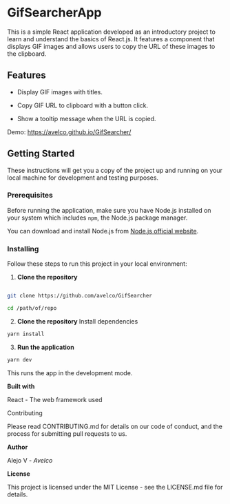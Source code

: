 
# GifSearcherApp

  

This is a simple React application developed as an introductory project to learn and understand the basics of React.js. It features a component that displays GIF images and allows users to copy the URL of these images to the clipboard.

  

## Features

  

- Display GIF images with titles.

- Copy GIF URL to clipboard with a button click.

- Show a tooltip message when the URL is copied.

Demo: https://avelco.github.io/GifSearcher/

## Getting Started

  
These instructions will get you a copy of the project up and running on your local machine for development and testing purposes.

  
### Prerequisites

  

Before running the application, make sure you have Node.js installed on your system which includes `npm`, the Node.js package manager.

  

You can download and install Node.js from [Node.js official website](https://nodejs.org/).

  

### Installing

  

Follow these steps to run this project in your local environment:

  

1.  **Clone the repository**

  
```bash

git clone https://github.com/avelco/GifSearcher

cd /path/of/repo
```

2.  **Clone the repository**
Install dependencies

```bash
yarn install
```
3.  **Run the application**

```bash
yarn dev
```

This runs the app in the development mode. 

**Built with**

React - The web framework used

Contributing

Please read CONTRIBUTING.md for details on our code of conduct, and the process for submitting pull requests to us.

  

**Author**

Alejo V - *Avelco*

**License**

This project is licensed under the MIT License - see the LICENSE.md file for details.
